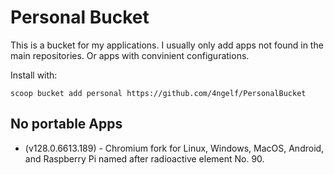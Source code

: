 # Personal Bucket

This is a bucket for my applications. I usually only add apps not found in the main repositories.
Or apps with convinient configurations.

Install with:

```pwsh
scoop bucket add personal https://github.com/4ngelf/PersonalBucket
```

## No portable Apps
-  (v128.0.6613.189) - Chromium fork for Linux, Windows, MacOS, Android, and Raspberry Pi named after radioactive element No. 90.
<!--LIST:END-->

